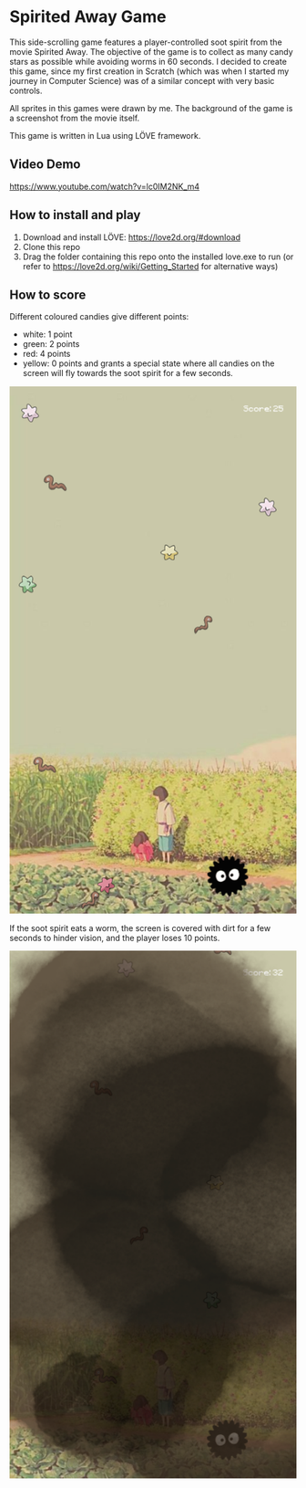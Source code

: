 # Spirited Away Game

This side-scrolling game features a player-controlled soot spirit from the movie Spirited Away. The objective of the game is to collect as many candy stars as possible while avoiding worms in 60 seconds. I decided to create this game, since my first creation in Scratch (which was when I started my journey in Computer Science) was of a similar concept with very basic controls. 

All sprites in this games were drawn by me. The background of the game is a screenshot from the movie itself. 

This game is written in Lua using LÖVE framework.

## Video Demo
https://www.youtube.com/watch?v=lc0IM2NK_m4

## How to install and play
1. Download and install LÖVE: https://love2d.org/#download
2. Clone this repo
3. Drag the folder containing this repo onto the installed love.exe to run (or refer to https://love2d.org/wiki/Getting_Started for alternative ways)

## How to score
Different coloured candies give different points:
- white: 1 point
- green: 2 points
- red: 4 points
- yellow: 0 points and grants a special state where all candies on the screen will fly towards the soot spirit for a few seconds.

![Alt text](image.png)

If the soot spirit eats a worm, the screen is covered with dirt for a few seconds to hinder vision, and the player loses 10 points. 

![Alt text](image-1.png)